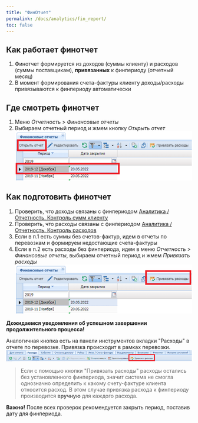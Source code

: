 ```yaml
---
title: "ФинОтчет"
permalink: /docs/analytics/fin_report/
toc: false
---
```


## Как работает финотчет
1. Финотчет формируется из доходов (суммы клиенту) и расходов (суммы поставщикам), **привязанных** к финпериоду (отчетный месяц)
2. В момент формирования счета-фактуры клиенту доходы/расходы привязываются к финпериоду автоматически

## Где смотреть финотчет
1. Меню *Отчетность* > *Финансовые отчеты*
2. Выбираем отчетный период и жмем кнопку *Открыть отчет*
![Рисунок. АРК: Online. Открытие финотчета](../../assets/images/grid_tools/finreport_make.png)

## Как подготовить финотчет
1. Проверить, что доходы связаны с финпериодом [Аналитика / Отчетность. Контроль сумм клиенту](https://docs.arctl.ru/docs/analytics/fin_report_chek_cust/)
2. Проверить, что расходы связаны с финпериодом [Аналитика / Отчетность. Контроль расходов](https://docs.arctl.ru/docs/analytics/fin_report_chek_supp/)
3. Если в п.1 есть суммы без счетов-фактур, идем в отчеты по перевозкам и формируем недостающие счета-фактуры
4. Если в п.2 есть расходы без финпериода, идем в меню *Отчетность* > *Финансовые отчеты*, выбираем отчетный период и жмем *Привязать расходы*
![Рисунок. АРК: Online. Кнопка привязки расходов](../../assets/images/grid_tools/finreport_attach_minus.png)

**Дожидаемся уведомления об успешном завершении продолжительного процесса!**

Аналогичная кнопка есть на панели инструментов вкладки "Расходы" в отчете по перевозке. Привязка происходит в рамках перевозки.
![Рисунок. АРК: Online. Кнопка привязки расходов](../../assets/images/grid_tools/attach_minus_button.png)

> Если с помощью кнопки "Привязать расходы" расходы остались без установленного финпериода, значит система не смогла однозначно определить к какому счету-фактуре клиента относится расход. В этом случае привязка расхода к финпериоду производится **вручную** для каждого расхода.

**Важно!** После всех проверок рекомендуется закрыть период, поставив дату для финпериода.
